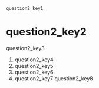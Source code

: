 ```ngMeta
question2_key1
```
# question2_key2
question2_key3

1. question2_key4
2. question2_key5
3. question2_key6
4. question2_key7
question2_key8

